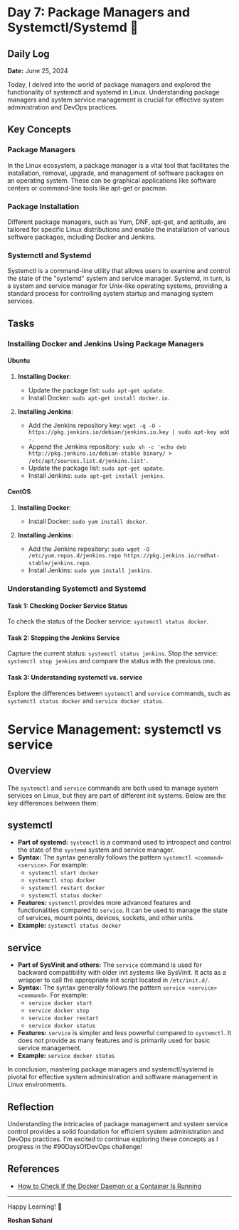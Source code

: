 # Day 7: Package Managers and Systemctl/Systemd 🐧

## Daily Log

**Date:** June 25, 2024

Today, I delved into the world of package managers and explored the functionality of systemctl and systemd in Linux. Understanding package managers and system service management is crucial for effective system administration and DevOps practices.

## Key Concepts

### Package Managers

In the Linux ecosystem, a package manager is a vital tool that facilitates the installation, removal, upgrade, and management of software packages on an operating system. These can be graphical applications like software centers or command-line tools like apt-get or pacman.

### Package Installation

Different package managers, such as Yum, DNF, apt-get, and aptitude, are tailored for specific Linux distributions and enable the installation of various software packages, including Docker and Jenkins.

### Systemctl and Systemd

Systemctl is a command-line utility that allows users to examine and control the state of the "systemd" system and service manager. Systemd, in turn, is a system and service manager for Unix-like operating systems, providing a standard process for controlling system startup and managing system services.

## Tasks

### Installing Docker and Jenkins Using Package Managers

#### Ubuntu

1. **Installing Docker**:

   - Update the package list: `sudo apt-get update`.
   - Install Docker: `sudo apt-get install docker.io`.

2. **Installing Jenkins**:
   - Add the Jenkins repository key: `wget -q -O - https://pkg.jenkins.io/debian/jenkins.io.key | sudo apt-key add -`.
   - Append the Jenkins repository: `sudo sh -c 'echo deb http://pkg.jenkins.io/debian-stable binary/ > /etc/apt/sources.list.d/jenkins.list'`.
   - Update the package list: `sudo apt-get update`.
   - Install Jenkins: `sudo apt-get install jenkins`.

#### CentOS

1. **Installing Docker**:

   - Install Docker: `sudo yum install docker`.

2. **Installing Jenkins**:
   - Add the Jenkins repository: `sudo wget -O /etc/yum.repos.d/jenkins.repo https://pkg.jenkins.io/redhat-stable/jenkins.repo`.
   - Install Jenkins: `sudo yum install jenkins`.

### Understanding Systemctl and Systemd

#### Task 1: Checking Docker Service Status

To check the status of the Docker service: `systemctl status docker`.

#### Task 2: Stopping the Jenkins Service

Capture the current status: `systemctl status jenkins`. Stop the service: `systemctl stop jenkins` and compare the status with the previous one.

#### Task 3: Understanding systemctl vs. service

Explore the differences between `systemctl` and `service` commands, such as `systemctl status docker` and `service docker status`.

# Service Management: systemctl vs service

## Overview

The `systemctl` and `service` commands are both used to manage system services on Linux, but they are part of different init systems. Below are the key differences between them:

## systemctl

- **Part of systemd:** `systemctl` is a command used to introspect and control the state of the `systemd` system and service manager.
- **Syntax:** The syntax generally follows the pattern `systemctl <command> <service>`. For example:
  - `systemctl start docker`
  - `systemctl stop docker`
  - `systemctl restart docker`
  - `systemctl status docker`
- **Features:** `systemctl` provides more advanced features and functionalities compared to `service`. It can be used to manage the state of services, mount points, devices, sockets, and other units.
- **Example:**
  `systemctl status docker`

## service

- **Part of SysVinit and others:** The `service` command is used for backward compatibility with older init systems like SysVinit. It acts as a wrapper to call the appropriate init script located in `/etc/init.d/`.
- **Syntax:** The syntax generally follows the pattern `service <service> <command>`. For example:
  - `service docker start`
  - `service docker stop`
  - `service docker restart`
  - `service docker status`
- **Features:** `service` is simpler and less powerful compared to `systemctl`. It does not provide as many features and is primarily used for basic service management.
- **Example:**
  `service docker status`

In conclusion, mastering package managers and systemctl/systemd is pivotal for effective system administration and software management in Linux environments.

## Reflection

Understanding the intricacies of package management and system service control provides a solid foundation for efficient system administration and DevOps practices. I'm excited to continue exploring these concepts as I progress in the #90DaysOfDevOps challenge!

## References

- [How to Check If the Docker Daemon or a Container Is Running](https://www.howtogeek.com/devops/how-to-check-if-the-docker-daemon-or-a-container-is-running/#:~:text=Checking%20With%20Systemctl&text=Check%20what%27s%20displayed%20under%20%E2%80%9CActive,running%20sudo%20systemctl%20start%20docker%20.)

---

Happy Learning! 🚀

**Roshan Sahani**
